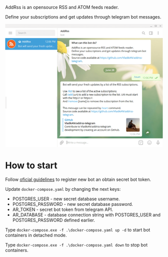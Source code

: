 AddRss is an opensource RSS and ATOM feeds reader.

Define your subscriptions and get updates through telegram bot messages.

![version - 1](/pics/preview.png)

# How to start

Follow [oficial guidelines](https://core.telegram.org/bots) to register new bot an obtain secret bot token.

Update `docker-compose.yaml` by changing the next keys:
* POSTGRES_USER - new secret database username.
* POSTGRES_PASSWORD - new secret database password.
* AR_TOKEN - secret bot token from telegram API.
* AR_DATABASE - database connection string with POSTGRES_USER and POSTGRES_PASSWORD defined earlier.

Type `docker-compose.exe -f .\docker-compose.yaml up -d` to start bot containers in detached mode.

Type `docker-compose.exe -f .\docker-compose.yaml down` to stop bot containers.